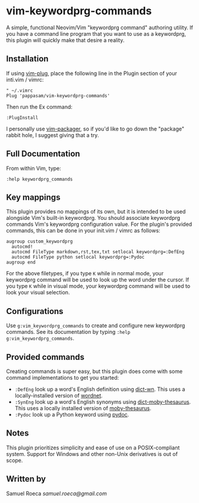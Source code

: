 # vim-keywordprg-commands

A simple, functional Neovim/Vim "keywordprg command" authoring utility. If you have a command line program that you want to use as a keywordprg, this plugin will quickly make that desire a reality.

## Installation

If using [vim-plug](https://github.com/junegunn/vim-plug), place the following line in the Plugin section of your inti.vim / vimrc:

```vim
" ~/.vimrc
Plug 'pappasam/vim-keywordprg-commands'
```

Then run the Ex command:

```vim
:PlugInstall
```

I personally use [vim-packager](https://github.com/kristijanhusak/vim-packager), so if you'd like to go down the "package" rabbit hole, I suggest giving that a try.

## Full Documentation

From within Vim, type:

```vim
:help keywordprg_commands
```

## Key mappings

This plugin provides no mappings of its own, but it is intended to be used
alongside Vim's built-in keywordprg. You should associate keywordprg commands
Vim's keywordprg configuration value. For the plugin's provided commands, this
can be done in your init.vim / vimrc as follows:

```vim
augroup custom_keywordprg
  autocmd!
  autocmd FileType markdown,rst,tex,txt setlocal keywordprg=:DefEng
  autocmd FileType python setlocal keywordprg=:Pydoc
augroup end
```

For the above filetypes, if you type `K` while in normal mode, your keywordprg
command will be used to look up the word under the cursor. If you type `K`
while in visual mode, your keywordprg command will be used to look your visual
selection.

## Configurations

Use `g:vim_keywordprg_commands` to create and configure new keywordprg commands. See its documentation by typing `:help g:vim_keywordprg_commands`.

## Provided commands

Creating commands is super easy, but this plugin does come with some command implementations to get you started:

* `:DefEng` look up a word's English definition using [dict-wn](https://packages.debian.org/stretch/dict-wn). This uses a locally-installed version of [wordnet](https://wordnet.princeton.edu/).
* `:SynEng` look up a word's English synonyms using [dict-moby-thesaurus](https://packages.debian.org/sid/text/dict-moby-thesaurus). This uses a locally installed version of [moby-thesaurus](http://www.moby-thesaurus.org/).
* `:Pydoc` look up a Python keyword using [pydoc](https://docs.python.org/3.8/library/pydoc.html).

## Notes

This plugin prioritizes simplicity and ease of use on a POSIX-compliant system. Support for Windows and other non-Unix derivatives is out of scope.

## Written by

Samuel Roeca _samuel.roeca@gmail.com_
